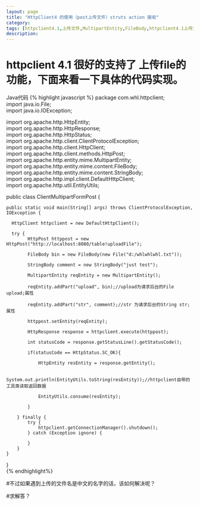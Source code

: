 ```yaml
---
layout: page
title: "HttpClient4 的使用（post上传文件）struts action 接收"
category: 
tags: [httpclient4.1,上传文件,MultipartEntity,FileBody,httpclient4.1上传文件]
description: 
---
```


# httpclient 4.1 很好的支持了 上传file的功能，下面来看一下具体的代码实现。
 
Java代码
{% highlight javascript %}
package com.whl.httpclient;  
import java.io.File;  
import java.io.IOException;  
  
import org.apache.http.HttpEntity;  
import org.apache.http.HttpResponse;  
import org.apache.http.HttpStatus;  
import org.apache.http.client.ClientProtocolException;  
import org.apache.http.client.HttpClient;  
import org.apache.http.client.methods.HttpPost;  
import org.apache.http.entity.mime.MultipartEntity;  
import org.apache.http.entity.mime.content.FileBody;  
import org.apache.http.entity.mime.content.StringBody;  
import org.apache.http.impl.client.DefaultHttpClient;  
import org.apache.http.util.EntityUtils;  
  
public class ClientMultipartFormPost {  
  
    public static void main(String[] args) throws ClientProtocolException, IOException {  
          
      HttpClient httpclient = new DefaultHttpClient();  
          
      try {  
            HttpPost httppost = new HttpPost("http://localhost:8080/table!uploadFile");  
          
            FileBody bin = new FileBody(new File("d:/whlwhlwhl.txt"));  
              
            StringBody comment = new StringBody("just test");  
          
            MultipartEntity reqEntity = new MultipartEntity();  
             
            reqEntity.addPart("upload", bin);//upload为请求后台的File upload;属性  
              
            reqEntity.addPart("str", comment);//str 为请求后台的String str;属性  
          
            httppost.setEntity(reqEntity);  
          
            HttpResponse response = httpclient.execute(httppost);  
              
            int statusCode = response.getStatusLine().getStatusCode();  
              
            if(statusCode == HttpStatus.SC_OK){  
                  
                HttpEntity resEntity = response.getEntity();  
                  
                System.out.println(EntityUtils.toString(resEntity));//httpclient自带的工具类读取返回数据  
              
                EntityUtils.consume(resEntity);  
  
            }  
              
        } finally {  
            try {   
                httpclient.getConnectionManager().shutdown();   
            } catch (Exception ignore) {  
                  
            }  
        }  
    }  
}  
{% endhighlight%} 

#不过如果遇到上传的文件名是中文的名字的话，该如何解决呢？
 
#求解答？
